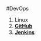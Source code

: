 #DevOps
1. Linux
2. <a href="https://github.com/kmp59/DevOps/tree/master/GitHub"> **GitHub** </a>
3. <a href="https://github.com/kmp59/DevOps/tree/master/Jenkins"> **Jenkins** </a>
